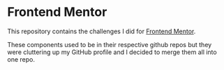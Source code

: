 
# Frontend Mentor 

This repository contains the challenges I did for [Frontend Mentor](https://www.frontendmentor.io).

These components used to be in their respective github repos but they were cluttering up my GitHub profile and I decided to merge them all into one repo.

